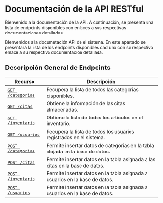# Documentación de la API RESTful

Bienvenido a la documentación de la API. A continuación, se presenta una lista
de endpoints disponibles con enlaces a sus respectivas documentaciones detalladas.

BIenvenidos a la documetación API de el sistema. En este apartado se presentará la lista de los endpoints disponibles cad uno con su respectivo enlace a su respectiva documentacion  detallada.

## Descripción General de Endpoints

| Recurso                    | Descripción |
| -------------------------- | ----------- |
| [`GET /categorias` ](./endpoints//get-categorias_ropa.md) | Recupera la lista de todos las categorias disponibles. |
| [`GET /citas`](./endpoints//get-citas.md)          | Obtiene la información de las citas almacenadas. |
| [`GET /inventario`](./endpoints/get-inventario_ropa.md)   | Obtiene la lista de todos los articulos en el inventario. |
| [`GET /usuarios` ](./endpoints/get-usuarios.md)             | Recupera la lista de todos los usuarios registrados en el sistema. |
| [`POST /categorias` ](./endpoints/post-categorias_ropa.md)             | Permite insertar datos de categorias en la tabla alojada en la base de datos. |
| [`POST /citas` ](./endpoints/post-citas.md)             | Permite insertar datos en la tabla asignada a las citas en la base de datos.
| [`POST /inventario` ](./endpoints/post-inventario_ropa.md)             | Permite insertar datos en la tabla asignada a usuarios en la base de datos.
| [`POST /usuarios` ](./endpoints/post-usuarios.md)             | Permite insertar datos en la tabla asignada a usuarios en la base de datos.

